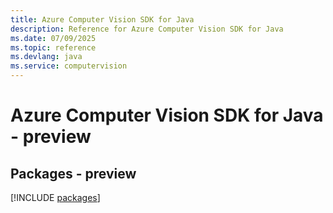 ```yaml
---
title: Azure Computer Vision SDK for Java
description: Reference for Azure Computer Vision SDK for Java
ms.date: 07/09/2025
ms.topic: reference
ms.devlang: java
ms.service: computervision
---
```

# Azure Computer Vision SDK for Java - preview
## Packages - preview
[!INCLUDE [packages](computer-vision-index.md)]